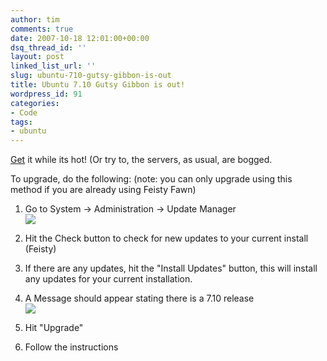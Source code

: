 ```yaml
---
author: tim
comments: true
date: 2007-10-18 12:01:00+00:00
dsq_thread_id: ''
layout: post
linked_list_url: ''
slug: ubuntu-710-gutsy-gibbon-is-out
title: Ubuntu 7.10 Gutsy Gibbon is out!
wordpress_id: 91
categories:
- Code
tags:
- ubuntu
---
```


[Get](http://www.ubuntu.com/getubuntu/download) it while its hot! (Or try to,
the servers, as usual, are bogged.  
  
To upgrade, do the following: (note: you can only upgrade using this method if
you are already using Feisty Fawn)

1. Go to System -> Administration -> Update Manager  
	![](http://lh6.google.com/timothy.broder/RxdL9GuGX2I/AAAAAAAAMVI/NTvOIhO_TvI/s400/ub1.png?imgdl=1)  
1. Hit the Check button to check for new updates to your current install (Feisty)
1. If there are any updates, hit the "Install Updates" button, this will install any updates for your current installation.
1.  A Message should appear stating there is a 7.10 release  
	![](http://lh6.google.com/timothy.broder/RxdL9GuGX3I/AAAAAAAAMVQ/8ZM55Mvs3og/s400/ub2.png?imgdl=1)  

1. Hit "Upgrade"
1. Follow the instructions

